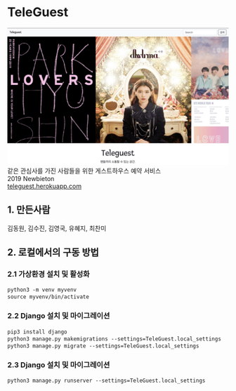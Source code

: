 # TeleGuest
![](./teleguest.jpg)
같은 관심사를 가진 사람들을 위한 게스트하우스 예약 서비스
<br>2019 Newbieton
<br>[teleguest.herokuapp.com](teleguest.herokuapp.com)

## 1. 만든사람
김동원, 김수진, 김영국, 유혜지, 최찬미

## 2. 로컬에서의 구동 방법

### 2.1 가상환경 설치 및 활성화
```
python3 -m venv myvenv
source myvenv/bin/activate
```

### 2.2 Django 설치 및 마이그레이션
```
pip3 install django
python3 manage.py makemigrations --settings=TeleGuest.local_settings
python3 manage.py migrate --settings=TeleGuest.local_settings
```

### 2.3 Django 설치 및 마이그레이션
```
python3 manage.py runserver --settings=TeleGuest.local_settings
```



